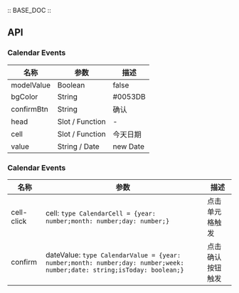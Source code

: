 :: BASE_DOC ::

## API

### Calendar Events

名称 | 参数 | 描述
-- | -- | --
modelValue | Boolean | false | 控制日历显示与隐藏 | Y
bgColor | String |  #0053DB | 按钮和单元格背景颜色 | N
confirmBtn | String |  确认 | 确认按钮文案 | N
head |  Slot / Function |  - | 头部插槽（左上角处，默认不显示任何内容），TS 类型：`string | TNode` [通用类型定义](https://github.com/Tencent/tdesign-mobile-vue/blob/develop/src/common.ts) | N
cell |  Slot / Function |  今天日期 | 自定义单元格 类型：`string | TNode` [通用类型定义](https://github.com/Tencent/tdesign-mobile-vue/blob/develop/src/common.ts) | N
value | String / Date |  new Date | 当前高亮的日期，默认今天 | N

### Calendar Events

名称 | 参数 | 描述
-- | -- | --
cell-click | cell: `type CalendarCell = {year: number;month: number;day: number;}`| 点击单元格触发 |
confirm | dateValue: `type CalendarValue = {year: number;month: number;day: number;week: number;date: string;isToday: boolean;}` | 点击确认按钮触发 |
